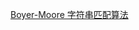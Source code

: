 [ Boyer-Moore 字符串匹配算法 ](https://www.cnblogs.com/gaochundong/p/boyer_moore_string_matching_algorithm.html)
